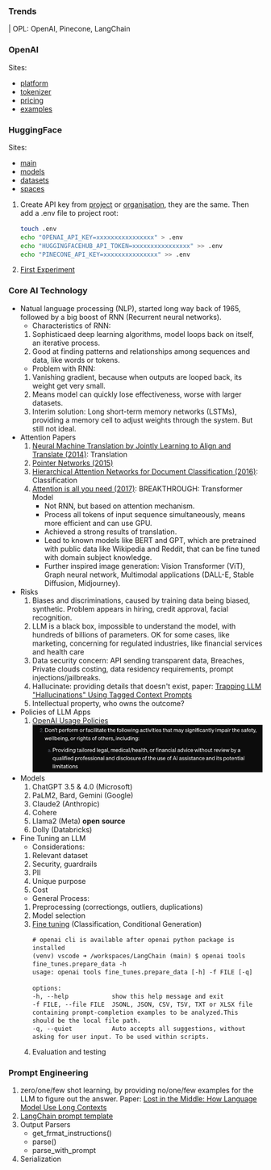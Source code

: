 ### Trends
| OPL: OpenAI, Pinecone, LangChain

### OpenAI
Sites: 
* [platform](https://platform.openai.com/)
* [tokenizer](https://platform.openai.com/tokenizer)
* [pricing](https://openai.com/api/pricing/)
* [examples](https://platform.openai.com/docs/examples)

### HuggingFace
Sites:
* [main](https://huggingface.co/)
* [models](https://huggingface.co/models)
* [datasets](https://huggingface.co/datasets)
* [spaces](https://huggingface.co/spaces)

1. Create API key from [project](https://platform.openai.com/api-keys) or [organisation](https://platform.openai.com/organization/api-keys), they are the same. Then add a .env file to project root:
   ```bash
   touch .env
   echo "OPENAI_API_KEY=xxxxxxxxxxxxxxxx" > .env
   echo "HUGGINGFACEHUB_API_TOKEN=xxxxxxxxxxxxxxxx" >> .env
   echo "PINECONE_API_KEY=xxxxxxxxxxxxxxx" >> .env
   ```
1. [First Experiment](./labs/1.first_langchain_programe.ipynb)

### Core AI Technology
* Natual language processing (NLP), started long way back of 1965, followed by a big boost of RNN (Recurrent neural networks).
   * Characteristics of RNN: 
   1. Sophisticaed deep learning algorithms, model loops back on itself, an iterative process.
   1. Good at finding patterns and relationships among sequences and data, like words or tokens.
   * Problem with RNN:
   1. Vanishing gradient, because when outputs are looped back, its weight get very small.
   1. Means model can quickly lose effectiveness, worse with larger datasets.
   1. Interim solution: Long short-term memory networks (LSTMs), providing a memory cell to adjust weights through the system. But still not ideal.
* Attention Papers
   1. [Neural Machine Translation by Jointly Learning to Align and Translate (2014)](https://arxiv.org/pdf/1409.0473): Translation
   1. [Pointer Networks (2015)](https://arxiv.org/pdf/1506.03134)
   1. [Hierarchical Attention Networks for Document Classification (2016)](https://www.cs.cmu.edu/~./hovy/papers/16HLT-hierarchical-attention-networks.pdf): Classification
   1. [Attention is all you need (2017)](https://arxiv.org/pdf/1706.03762): BREAKTHROUGH: Transformer Model
      * Not RNN, but based on attention mechanism.
      * Process all tokens of input sequence simultaneously, means more efficient and can use GPU.
      * Achieved a strong results of translation.
      * Lead to known models like BERT and GPT, which are pretrained with public data like Wikipedia and Reddit, that can be fine tuned with domain subject knowledge.
      * Further inspired image generation: Vision Transformer (ViT), Graph neural network, Multimodal applications (DALL-E, Stable Diffusion, Midjourney).
* Risks
   1. Biases and discriminations, caused by training data being biased, synthetic. Problem appears in hiring, credit approval, facial recognition.
   2. LLM is a black box, impossible to understand the model, with hundreds of billions of parameters. OK for some cases, like marketing, concerning for regulated industries, like financial services and health care
   3. Data security concern: API sending transparent data, Breaches, Private clouds costing, data residency requirements, prompt injections/jailbreaks.
   4. Hallucinate: providing details that doesn't exist, paper: [Trapping LLM "Hallucinations" Using Tagged Context Prompts](https://arxiv.org/pdf/2306.06085)
   5. Intellectual property, who owns the outcome?
* Policies of LLM Apps
   1. [OpenAI Usage Policies](https://openai.com/policies/usage-policies/) </br>
      ![alt text](./docs/image.png)
* Models
   1. ChatGPT 3.5 & 4.0 (Microsoft)
   2. PaLM2, Bard, Gemini (Google)
   3. Claude2 (Anthropic)
   4. Cohere
   5. Llama2 (Meta) **open source**
   6. Dolly (Databricks)
* Fine Tuning an LLM
   * Considerations:
   1. Relevant dataset
   2. Security, guardrails
   3. PII
   4. Unique purpose
   5. Cost
   * General Process:
   1. Preprocessing (correctiongs, outliers, duplications)
   2. Model selection
   3. [Fine tuning](https://platform.openai.com/docs/guides/fine-tuning) (Classification, Conditional Generation)
      ```
      # openai cli is available after openai python package is installed
      (venv) vscode ➜ /workspaces/LangChain (main) $ openai tools fine_tunes.prepare_data -h
      usage: openai tools fine_tunes.prepare_data [-h] -f FILE [-q]

      options:
      -h, --help            show this help message and exit
      -f FILE, --file FILE  JSONL, JSON, CSV, TSV, TXT or XLSX file containing prompt-completion examples to be analyzed.This should be the local file path.
      -q, --quiet           Auto accepts all suggestions, without asking for user input. To be used within scripts.
      ```
   4. Evaluation and testing
### Prompt Engineering
   1. zero/one/few shot learning, by providing no/one/few examples for the LLM to figure out the answer. Paper: [Lost in the Middle: How Language Model Use Long Contexts](https://arxiv.org/pdf/2307.03172)
   2. [LangChain prompt template](https://python.langchain.com/v0.2/docs/concepts/#prompt-templates)
   3. Output Parsers
      * get_frmat_instructions()
      * parse()
      * parse_with_prompt
   4. Serialization